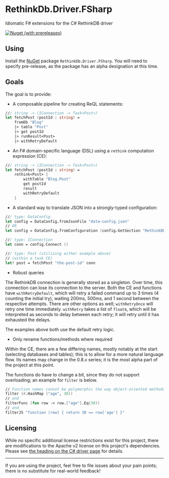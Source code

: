 # RethinkDb.Driver.FSharp
Idiomatic F# extensions for the C# RethinkDB driver

[![Nuget (with prereleases)](https://img.shields.io/nuget/vpre/RethinkDb.Driver.FSharp)](https://www.nuget.org/packages/RethinkDb.Driver.FSharp/)

## Using

Install the [NuGet](https://www.nuget.org/packages/RethinkDb.Driver.FSharp/) package `RethinkDb.Driver.FSharp`. You will need to specify pre-release, as the package has an alpha designation at this time.

## Goals

The goal is to provide:
- A composable pipeline for creating ReQL statements:

```fsharp
/// string -> (IConnection -> Task<Post>)
let fetchPost (postId : string) =
    fromDb "Blog"
    |> table "Post"
    |> get postId
    |> runResult<Post>
    |> withRetryDefault
```

- An F# domain-specific language (DSL) using a `rethink` computation expression (CE):

```fsharp
/// string -> (IConnection -> Task<Post>)
let fetchPost (postId : string) =
    rethink<Post> {
        withTable "Blog.Post"
        get postId
        result
        withRetryDefault
    }
```

- A standard way to translate JSON into a strongly-typed configuration:

```fsharp
/// type: DataConfig
let config = DataConfig.fromJsonFile "data-config.json"
// OR
let config = DataConfig.fromConfiguration (config.GetSection "RethinkDB")

/// type: IConnection
let conn = config.Connect ()

/// type: Post (utilizing either example above)
// (within a task CE)
let! post = fetchPost "the-post-id" conn
```

- Robust queries

The RethinkDB connection is generally stored as a singleton. Over time, this connection can lose its connection to the server. Both the CE and functions have `withRetryDefault`, which will retry a failed command up to 3 times (4 counting the initial try), waiting 200ms, 500ms, and 1 second between the respective attempts. There are other options as well; `withRetryOnce` will retry one time immediately. `withRetry` takes a list of `float`s, which will be interpreted as seconds to delay between each retry; it will retry until it has exhausted the delays.

The examples above both use the default retry logic.

- Only rename functions/methods where required

Within the CE, there are a few differing names, mostly notably at the start (selecting databases and tables); this is to allow for a more natural language flow. Its names may change in the 0.8.x series; it is the most alpha part of the project at this point.

The functions do have to change a bit, since they do not support overloading; an example for `filter` is below.

```fsharp
// Function names cannot be polymorphic the way object-oriented methods can, so filter's three overloads become
filter (r.HashMap ("age", 30))
// and
filterFunc (fun row -> row.["age"].Eq(30))
// and
filterJS "function (row) { return 30 == row['age'] }"
```

## Licensing

While no specific additional license restrictions exist for this project, there are modifications to the Apache v2
license on this project's dependencies. Please see [the heading on the C# driver page][license] for details.

---

If you are using the project, feel free to file issues about your pain points; there is no substitute for real-world feedback!

[license]: https://github.com/bchavez/RethinkDb.Driver#open-source-and-commercial-licensing
[nuget]: https://ci.appveyor.com/nuget/danieljsummers-rethinkdb-driver-fsharp